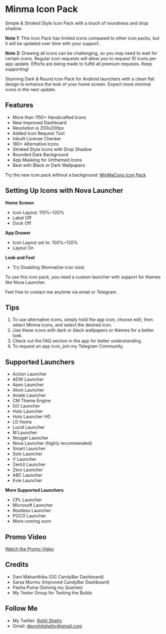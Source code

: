 # Minma Icon Pack

Simple & Stroked Style Icon Pack with a touch of roundness and drop shadow.

**Note 1:** This Icon Pack has limited icons compared to other icon packs, but it will be updated over time with your support.

**Note 2:** Drawing all icons can be challenging, so you may need to wait for certain icons. Regular icon requests will allow you to request 10 icons per app update. Efforts are being made to fulfill all premium requests. Keep supporting!

Stunning Dark & Round Icon Pack for Android launchers with a clean flat design to enhance the look of your home screen. Expect more minimal icons in the next update.

## Features
- More than 1150+ Handcrafted Icons
- New Improved Dashboard
- Resolution is 200x200px
- Added Icon Request Tool
- Inbuilt License Checker
- 180+ Alternative Icons
- Stroked Style Icons with Drop Shadow
- Rounded Dark Background
- App Masking for Unthemed Icons
- Best with Black or Dark Wallpapers

Try the new icon pack without a background: [MinMaCons Icon Pack](https://play.google.com/store/apps/details?id=com.rohitshetty.minmacons)

## Setting Up Icons with Nova Launcher

**Home Screen**
- Icon Layout: 110%~120%
- Label Off
- Dock Off

**App Drawer**
- Icon Layout set to: 100%~120%
- Layout On

**Look and Feel**
- Try Disabling (Normalize icon size)

To use this icon pack, you need a custom launcher with support for themes like Nova Launcher.

Feel free to contact me anytime via email or Telegram.

## Tips
1. To use alternative icons, simply hold the app icon, choose edit, then select Minma icons, and select the desired icon.
2. Use these icons with dark or black wallpapers or themes for a better look.
3. Check out the FAQ section in the app for better understanding.
4. To request an app icon, join my Telegram Community.

## Supported Launchers
- Action Launcher
- ADW Launcher
- Apex Launcher
- Atom Launcher
- Aviate Launcher
- CM Theme Engine
- GO Launcher
- Holo Launcher
- Holo Launcher HD
- LG Home
- Lucid Launcher
- M Launcher
- Nougat Launcher
- Nova Launcher (highly recommended)
- Smart Launcher
- Solo Launcher
- V Launcher
- ZenUI Launcher
- Zero Launcher
- ABC Launcher
- Evie Launcher

**More Supported Launchers**
- CPL Launcher
- Microsoft Launcher
- Rootless Launcher
- POCO Launcher
- More coming soon

## Promo Video
[Watch the Promo Video](https://youtu.be/9VA5TwGu7Oo)

## Credits
- Dani Mahardhika (OG CandyBar Dashboard)
- Sarsa Murmu (Improved CandyBar Dashboard)
- Pasha Puma (Solving my Queries)
- My Tester Group for Testing the Builds

## Follow Me
- My Twitter: [Rohit Shetty](https://twitter.com/therohitshettys)
- Gmail: [devrohitshetty@gmail.com](mailto:devrohitshetty@gmail.com)

